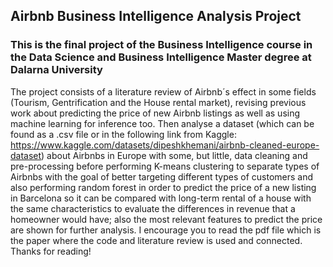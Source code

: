 ## Airbnb Business Intelligence Analysis Project 
### This is the final project of the Business Intelligence course in the Data Science and Business Intelligence Master degree at Dalarna University
The project consists of a literature review of Airbnb´s effect in some fields (Tourism, Gentrification and the House rental market), revising previous work about predicting the price of new Airbnb listings as well as using machine learning for inference too. Then analyse a dataset (which can be found as a .csv file or in the following link from Kaggle: https://www.kaggle.com/datasets/dipeshkhemani/airbnb-cleaned-europe-dataset)
about Airbnbs in Europe with some, but little, data cleaning and pre-processing before performing K-means clustering to separate types of Airbnbs with the goal of better targeting different types of customers and also performing random forest in order to predict the price of a new listing in Barcelona so it can be compared with long-term rental of a house with the same characteristics to evaluate the differences in revenue that a homeowner would have; also the most relevant features to predict the price are shown for further analysis.
I encourage you to read the pdf file which is the paper where the code and literature review is used and connected. 
Thanks for reading!
